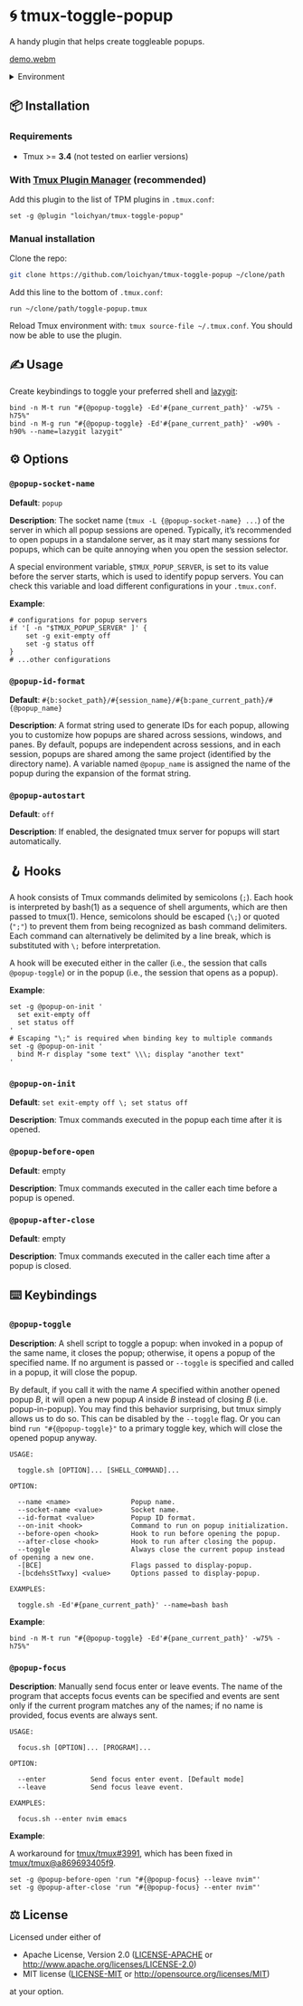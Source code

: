 # 🌀 tmux-toggle-popup

A handy plugin that helps create toggleable popups.

[demo.webm](https://github.com/loichyan/tmux-toggle-popup/assets/73006950/99a94285-3839-4fe0-949f-5649ad34d5a5)

<details>
<summary>Environment</summary>
<br>

- DE: [Gnome 46](https://release.gnome.org/46) & [PaperWM](https://github.com/paperwm/PaperWM)
- Tmux: [Catppuccin theme](https://github.com/catppuccin/tmux)
- Font: [Rec Mono Duotone](https://www.recursive.design)
- Keystrokes: [Show Me the Key](https://showmethekey.alynx.one)
- Rickroll: [rickrollrc](https://github.com/keroserene/rickrollrc)

_Check
[the dotfiles](https://github.com/loichyan/dotfiles/tree/5899f0e7572de4102261051277b22990e53f8bed)
for more details_

</details>

## 📦 Installation

### Requirements

- Tmux >= **3.4** (not tested on earlier versions)

### With [Tmux Plugin Manager](https://github.com/tmux-plugins/tpm) (recommended)

Add this plugin to the list of TPM plugins in `.tmux.conf`:

```tmux
set -g @plugin "loichyan/tmux-toggle-popup"
```

### Manual installation

Clone the repo:

```sh
git clone https://github.com/loichyan/tmux-toggle-popup ~/clone/path
```

Add this line to the bottom of `.tmux.conf`:

```tmux
run ~/clone/path/toggle-popup.tmux
```

Reload Tmux environment with: `tmux source-file ~/.tmux.conf`. You should now be able to use the
plugin.

## ✍️ Usage

Create keybindings to toggle your preferred shell and
[lazygit](https://github.com/jesseduffield/lazygit):

```tmux
bind -n M-t run "#{@popup-toggle} -Ed'#{pane_current_path}' -w75% -h75%"
bind -n M-g run "#{@popup-toggle} -Ed'#{pane_current_path}' -w90% -h90% --name=lazygit lazygit"
```

## ⚙️ Options

### `@popup-socket-name`

**Default**: `popup`

**Description**: The socket name (`tmux -L {@popup-socket-name} ...`) of the server in which all
popup sessions are opened. Typically, it’s recommended to open popups in a standalone server, as it
may start many sessions for popups, which can be quite annoying when you open the session selector.

A special environment variable, `$TMUX_POPUP_SERVER`, is set to its value before the server starts,
which is used to identify popup servers. You can check this variable and load different
configurations in your `.tmux.conf`.

**Example**:

```tmux
# configurations for popup servers
if '[ -n "$TMUX_POPUP_SERVER" ]' {
    set -g exit-empty off
    set -g status off
}
# ...other configurations
```

### `@popup-id-format`

**Default**: `#{b:socket_path}/#{session_name}/#{b:pane_current_path}/#{@popup_name}`

**Description**: A format string used to generate IDs for each popup, allowing you to customize how
popups are shared across sessions, windows, and panes. By default, popups are independent across
sessions, and in each session, popups are shared among the same project (identified by the directory
name). A variable named `@popup_name` is assigned the name of the popup during the expansion of the
format string.

### `@popup-autostart`

**Default**: `off`

**Description**: If enabled, the designated tmux server for popups will start automatically.

## 🪝 Hooks

A hook consists of Tmux commands delimited by semicolons (`;`). Each hook is interpreted by bash(1)
as a sequence of shell arguments, which are then passed to tmux(1). Hence, semicolons should be
escaped (`\;`) or quoted (`";"`) to prevent them from being recognized as bash command delimiters.
Each command can alternatively be delimited by a line break, which is substituted with `\;` before
interpretation.

A hook will be executed either in the caller (i.e., the session that calls `@popup-toggle`) or in
the popup (i.e., the session that opens as a popup).

**Example**:

```tmux
set -g @popup-on-init '
  set exit-empty off
  set status off
'
# Escaping "\;" is required when binding key to multiple commands
set -g @popup-on-init '
  bind M-r display "some text" \\\; display "another text"
'
```

### `@popup-on-init`

**Default**: `set exit-empty off \; set status off`

**Description**: Tmux commands executed in the popup each time after it is opened.

### `@popup-before-open`

**Default**: empty

**Description**: Tmux commands executed in the caller each time before a popup is opened.

### `@popup-after-close`

**Default**: empty

**Description**: Tmux commands executed in the caller each time after a popup is closed.

## ⌨️ Keybindings

### `@popup-toggle`

**Description**: A shell script to toggle a popup: when invoked in a popup of the same name, it
closes the popup; otherwise, it opens a popup of the specified name. If no argument is passed or
`--toggle` is specified and called in a popup, it will close the popup.

By default, if you call it with the name _A_ specified within another opened popup _B_, it will open
a new popup _A_ inside _B_ instead of closing _B_ (i.e. popup-in-popup). You may find this behavior
surprising, but tmux simply allows us to do so. This can be disabled by the `--toggle` flag. Or you
can bind `run "#{@popup-toggle}"` to a primary toggle key, which will close the opened popup anyway.

```text
USAGE:

  toggle.sh [OPTION]... [SHELL_COMMAND]...

OPTION:

  --name <name>               Popup name.
  --socket-name <value>       Socket name.
  --id-format <value>         Popup ID format.
  --on-init <hook>            Command to run on popup initialization.
  --before-open <hook>        Hook to run before opening the popup.
  --after-close <hook>        Hook to run after closing the popup.
  --toggle                    Always close the current popup instead of opening a new one.
  -[BCE]                      Flags passed to display-popup.
  -[bcdehsStTwxy] <value>     Options passed to display-popup.

EXAMPLES:

  toggle.sh -Ed'#{pane_current_path}' --name=bash bash
```

**Example**:

```tmux
bind -n M-t run "#{@popup-toggle} -Ed'#{pane_current_path}' -w75% -h75%"
```

### `@popup-focus`

**Description**: Manually send focus enter or leave events. The name of the program that accepts
focus events can be specified and events are sent only if the current program matches any of the
names; if no name is provided, focus events are always sent.

```text
USAGE:

  focus.sh [OPTION]... [PROGRAM]...

OPTION:

  --enter           Send focus enter event. [Default mode]
  --leave           Send focus leave event.

EXAMPLES:

  focus.sh --enter nvim emacs
```

**Example**:

A workaround for [tmux/tmux#3991](https://github.com/tmux/tmux/issues/3991), which has been fixed in
[tmux/tmux@a869693405f9](https://github.com/tmux/tmux/commit/a869693405f99c8ca8e2da32a08534489ce165f2).

```tmux
set -g @popup-before-open 'run "#{@popup-focus} --leave nvim"'
set -g @popup-after-close 'run "#{@popup-focus} --enter nvim"'
```

## ⚖️ License

Licensed under either of

- Apache License, Version 2.0 ([LICENSE-APACHE](LICENSE-APACHE) or
  <http://www.apache.org/licenses/LICENSE-2.0>)
- MIT license ([LICENSE-MIT](LICENSE-MIT) or <http://opensource.org/licenses/MIT>)

at your option.
